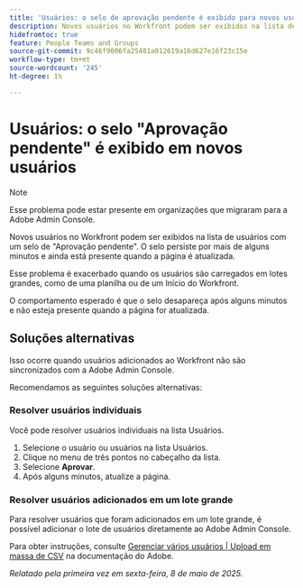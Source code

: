 ```yaml
---
title: 'Usuários: o selo de aprovação pendente é exibido para novos usuários'
description: Novos usuários no Workfront podem ser exibidos na lista de usuários com um selo de aprovação pendente. O selo persiste por mais de alguns minutos e ainda está presente quando a página é atualizada.
hidefromtoc: true
feature: People Teams and Groups
source-git-commit: 9c46f9006fa25481a012619a16d627e16f23c15e
workflow-type: tm+mt
source-wordcount: '245'
ht-degree: 1%

---
```



# Usuários: o selo &quot;Aprovação pendente&quot; é exibido em novos usuários

>[!NOTE]
>
>Esse problema pode estar presente em organizações que migraram para a Adobe Admin Console.

Novos usuários no Workfront podem ser exibidos na lista de usuários com um selo de &quot;Aprovação pendente&quot;. O selo persiste por mais de alguns minutos e ainda está presente quando a página é atualizada.

Esse problema é exacerbado quando os usuários são carregados em lotes grandes, como de uma planilha ou de um Início do Workfront.

O comportamento esperado é que o selo desapareça após alguns minutos e não esteja presente quando a página for atualizada.

## Soluções alternativas

Isso ocorre quando usuários adicionados ao Workfront não são sincronizados com a Adobe Admin Console.

Recomendamos as seguintes soluções alternativas:

### Resolver usuários individuais

Você pode resolver usuários individuais na lista Usuários.

1. Selecione o usuário ou usuários na lista Usuários.
1. Clique no menu de três pontos no cabeçalho da lista.
1. Selecione **Aprovar**.
1. Após alguns minutos, atualize a página.

### Resolver usuários adicionados em um lote grande

Para resolver usuários que foram adicionados em um lote grande, é possível adicionar o lote de usuários diretamente ao Adobe Admin Console.

Para obter instruções, consulte [Gerenciar vários usuários | Upload em massa de CSV](https://helpx.adobe.com/br/enterprise/using/bulk-upload-users.html) na documentação do Adobe.


_Relatado pela primeira vez em sexta-feira, 8 de maio de 2025._
